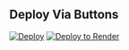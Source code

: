 
## Deploy Via Buttons

[![Deploy](https://www.herokucdn.com/deploy/button.svg)](https://www.heroku.com/deploy?template=https://github.com/mrgadhvii-os/UGxUploaderv2.git)
[![Deploy to Render](https://img.shields.io/badge/Deploy%20to-Render-blue?style=for-the-badge&logo=render)](https://render.com/deploy)  



